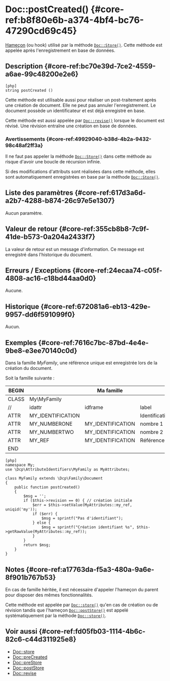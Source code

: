 # Doc::postCreated() {#core-ref:b8f80e6b-a374-4bf4-bc76-47290cd69c45}

<div class="short-description" markdown="1">  

[Hameçon][hook] (ou hook) utilisé par la méthode [`Doc::Store()`][docstore].
Cette méthode est appelée après l'enregistrement en base de données.

</div>

## Description {#core-ref:bc70e39d-7ce2-4559-a6ae-99c48200e2e6}

    [php]
    string postCreated ()

Cette méthode est utilisable aussi pour réaliser un post-traitement après une
création de document. Elle ne peut pas annuler l'enregistrement. Le document
possède un identificateur et est déjà enregistré en base.

Cette méthode est aussi appelée par [`Doc::revise()`][docrevise] lorsque le
document est révisé. Une révision entraîne une création en base de données.

### Avertissements {#core-ref:49929040-b38d-4b2a-9432-98c48af2ff3a}

Il ne faut pas appeler la méthode [`Doc::Store()`][docstore] dans cette méthode
au risque d'avoir une boucle de récursion infinie.

Si des modifications d'attributs sont réalisées dans cette méthode, elles sont
automatiquement enregistrées en base par la méthode [`Doc::Store()`][docstore].

## Liste des paramètres {#core-ref:617d3a6d-a2b7-4288-b874-26c97e5e1307}

Aucun paramètre.

## Valeur de retour {#core-ref:355cb8b8-7c9f-41de-b573-0a204a2433f7}

La valeur de retour est un message d'information. Ce message est enregistré
dans l'historique du document.

## Erreurs / Exceptions {#core-ref:24ecaa74-c05f-4808-ac16-c18bd44aa0d0}

Aucune.

## Historique {#core-ref:672081a6-eb13-429e-9957-dd6f591099f0}

Aucun.

## Exemples {#core-ref:7616c7bc-87bd-4e4e-9be8-e3ee70140c0d}

Dans la famille _MyFamily_, une référence unique est enregistrée lors de la
création du document.

Soit la famille suivante :

| BEGIN |                   |     Ma famille    |                |     | MYFAMILY |       |     |     |
| ----- | ----------------- | ----------------- | -------------- | --- | -------- | ----- | --- | --- |
| CLASS | My\MyFamily       |                   |                |     |          |       |     |     |
| //    | idattr            | idframe           | label          | T   | A        | type  | ord | vis |
| ATTR  | MY_IDENTIFICATION |                   | Identification | N   | N        | frame | 10  | W   |
| ATTR  | MY_NUMBERONE      | MY_IDENTIFICATION | nombre 1       | Y   | N        | int   | 20  | W   |
| ATTR  | MY_NUMBERTWO      | MY_IDENTIFICATION | nombre 2       | N   | N        | int   | 30  | W   |
| ATTR  | MY_REF            | MY_IDENTIFICATION | Référence      | N   | N        | frame | 10  | R   |
| END   |                   |                   |                |     |          |       |     |     |


    [php]
    namespace My;
    use \Dcp\AttributeIdentifiers\MyFamily as MyAttributes;
    
    class MyFamily extends \Dcp\Family\Document
    {
        public function postCreated()
        {
            $msg = '';
            if ($this->revision == 0) { // création initiale
                $err = $this->setValue(MyAttributes::my_ref, uniqid('my'));
                if ($err) {
                    $msg = sprintf("Pas d'identifiant");
                } else {
                    $msg = sprintf("Création identifiant %s", $this->getRawValue(MyAttributes::my_ref));
                }
            }
            return $msg;
        }
    }

## Notes {#core-ref:a17763da-f5a3-480a-9a6e-8f901b767b53}

En cas de famille héritée, il est nécessaire d'appeler l'hameçon du parent pour
disposer des mêmes fonctionnalités.

Cette méthode est appelée par [`Doc::store()`][docstore] qu'en cas de création
ou de révision tandis que l'hameçon [`Doc::postStore()`][docpoststore] est
appelé systématiquement par la méthode [`Doc::store()`][docstore].

## Voir aussi {#core-ref:fd05fb03-1114-4b6c-82c6-c44d311925e8}

*   [Doc::store][docstore]
*   [Doc::preCreated][docprecreated]
*   [Doc::preStore][docprestore]
*   [Doc::postStore][docpoststore]
*   [Doc::revise][docrevise]

<!-- links -->
[docstore]:         #core-ref:b8540d13-ece6-4e9e-9b72-6a56bca9da12
[docpostcreated]:   #core-ref:b8f80e6b-a374-4bf4-bc76-47290cd69c45 "Hameçon Doc::postCreated()"
[docpoststore]:     #core-ref:99520a31-0aef-4bc6-b20a-114737059d17 "Hameçon Doc::postStore()"
[docprestore]:      #core-ref:3517da95-82fe-4adb-8bc4-ef49ca55edb0 "Hameçon Doc::preStore()"
[docprecreated]:    #core-ref:e85aa9d4-5e62-4a60-9d1c-f60433301747 "Hameçon Doc::preCreated()"
[docprerefresh]:    #core-ref:580d6be1-6b6a-439b-abd7-34b26cfaf2e5 "Hameçon Doc::preRefresh()"
[docpostrefresh]:   #core-ref:9352c534-3691-41e3-b293-599db8e9a4fd "Hameçon Doc::postRefresh()"
[docrevise]:        #core-ref:882e3730-0483-4dbc-9b9d-0d0b5cc31d38
[hook]:             https://fr.wikipedia.org/wiki/Hook_(informatique)
